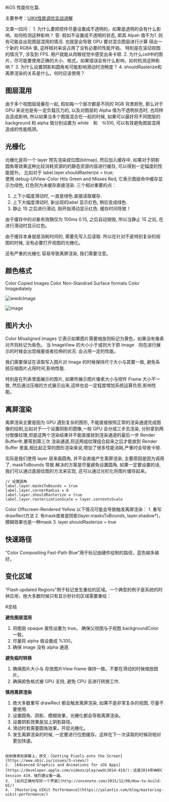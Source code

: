 #iOS 性能优化篇.

主要参考：[UIKit性能调优实战讲解](https://bestswifter.com/uikitxing-neng-diao-you-shi-zhan-jiang-jie/)  

文章一四问： 
	1.	为什么要把控件尽量设置成不透明的，如果是透明的会有什么影响，如何检测这种影响？   答: 假如不设置成不透明的状态,  即其 Alpah 值不为1.  则有可能会出现图层混用的情况. 也就是会导致 GPU 要对混合图层进行计算 得出一个新的 RGBA 值, 这样相对来说占用了没有必要的性能开销。 特别是在滚动视图的情况下, 涉及到 FPS. 用户就能从肉眼视觉中感受出来卡顿.
	2.	为什么cell中的图片，尽可能要使用正确的大小、格式，如果错误会有什么影响，如何检测这种影响？
	3.	为什么设置阴影和圆角有可能影响滑动时流畅度？
	4.	shouldRasterize和离屏渲染的关系是什么，何时应该使用？

## 图层混用

由于多个视图层层叠在一起, 假如每一个层次都是不同的 RGB 背景颜色, 那么对于 GPU 来说也是有一定负载压力的, 以及对图层的 Alpha 值为不透明状态时, 也同样会造成影响,  所以如果当多个图层混合在一起的时候, 如果可以最好将不同图层的 background 和 alpha 值分别设置为 white　和　％100, 可以有效避免图层混用造成的性能瓶颈。

## 光栅化

光栅化是将一个 layer 预先渲染成位图(bitmap), 然后加入缓存中, 如果对于阴影 圆角等效果这种比较消耗资源的的静态资源内容进行缓存, 可以得到一定幅度的性能提升。
比如对于 label.layer.shouldRasterize = true;  
使用 debug-UIView-Color Hits Green and Misses Red, 它表示图层命中缓存显示为绿色,  红色则为未缓存直接渲染. 
三个相对重要的点：
1. 上下小幅度滑动时, 一直是绿色.直接读取缓存. 
2. 上下大幅度滑动时, 新出现的label 显示红色, 稍后变成绿色. 
3. 静止 1S 之后进行滑动, 刚开始滑动显示红色.  缓存时间导致！

由于缓存中的对象有效期仅为 100ms  0.1S, 之后自动销毁, 所以当静止 1S 之后, 在进行滑动时显示红色。 

由于缓存本身就是消耗时间的, 需要先写入后读取. 所以在针对不是特别复杂的视图的时候, 没有必要打开视图的光栅化。

还有严重的光栅化 容易导致离屏渲染, 我们需要注意。

## 颜色格式

Color Copied Images
Color Non-Standrad Surface formats
Color Imagediately

![wwdcImage](http://images.bestswifter.com/UIKitPerformance/pipeline.png)

![image](http://images.bestswifter.com/UIKitPerformance/commit.png)


## 图片大小

Color Misaligned Images 它表示如果图片需要缩放则标记为黄色，如果没有像素对齐则标记为紫色。
当 ImageView 的大小小于或则大于原 Image　则在进行展示的时候会出现缩量或者拉伸的状况.  会占用一定的性能。

我们需要保证在读取写入图片对 Image 的时候保持尺寸大小与其要一致, 避免系统压缩图片占用时间,影响性能. 


特别是在列表里面展示的图片, 如果所展示图片像素大小与控件 Frame 大小不一致, 然后通过压缩的方式展示出来,这样也会一定程度增加系统运算负担,影响性能。

## 离屏渲染

离屏渲染主要是因为 GPU 遇到复杂的图形, 不能直接按照正常的渲染通道完成图像的绘制,比如对于一个设置阴影的图像,一般 GPU 会分成三步去渲染, 分别拿到两分图像纹理,但是这两个渲染结果并不能直接放到渲染通道的最后一步 Render Buffer中,要等到第三次 渲染通道,将这两组纹理组合起来之后才能放到 Render Buffer 里面,相比起正常的图形渲染来说,增加了很多性能消耗,严重时会导致卡顿.

实际是我们使用 layer 层来画圆角, 并不会直接产生离屏渲染, 主要原因是因为调用了, maskToBounds 导致.解决的方案是尽量避免设置圆角, 如果一定要设置的话, 我们可以通过底层绘图的方法来实现, 还可以通过光栏化将图片缓存起来。
```
// 设置圆角
label.layer.masksToBounds = true  
label.layer.cornerRadius = 8  
label.layer.shouldRasterize = true  
label.layer.rasterizationScale = layer.contentsScale 
```


Color Offscreen-Rendered Yellow
以下情况可能会导致触发离屏渲染：
	1.	重写drawRect方法
	2.	有mask或者是阴影(layer.masksToBounds, layer.shadow*)，模糊效果也是一种mask
	3.	layer.shouldRasterize = true

## 快速路径

“Color Compositing Fast-Path Blue”用于标记由硬件绘制的路径，蓝色越多越好。

## 变化区域

“Flash updated Regions”用于标记发生重绘的区域。一个典型的例子是系统的时钟应用，绝大多数时候只有显示秒针的区域需要重绘：


#总结

**避免图层混用**

1. 将图层 opaque 属性设置为 true。 确保父视图与子视图  backgroundColor 一致。 
2. 尽量将 alpha 值设置成 %100。
3. 确保 image 没有 alpha 通道.

**避免临时转换**

1. 确保图片大小与 存放图片View frame 保持一致。不要在滑动的时候缩放图片。
2. 确保颜色格式被 GPU 支持, 避免 CPU 去进行转换工作.  

**慎用离屏渲染**

1. 绝大多数重写 drawRect 都会触发离屏渲染, 如果不是非常复杂的视图, 尽量不要使用. 
2. 设置圆角、阴影、模糊效果，光栅化都会导致离屏渲染。
3. 设置阴影效果是加上阴影路径。
4. 滑动时若需要圆角效果，开启光栅化。
5. 发生离屏渲染的时候, 一定要进行位图缓存。这样在下一次读取的时候将相对更加快速。


## 
	绘制像素到屏幕上，原文：[Getting Pixels onto the Screen](https://www.objc.io/issues/3-views/)
	2.	[Advanced Graphics and Animations for iOS Apps](https://developer.apple.com/videos/play/wwdc2014-419/)：这是2014年WWDC Session 419，强烈建议看一遍。
	3.	[如何正确地写好一个界面](http://oncenote.com/2015/12/08/How-to-build-UI/)
	4.	[Mastering UIKit Performance](https://yalantis.com/blog/mastering-uikit-performance/)














